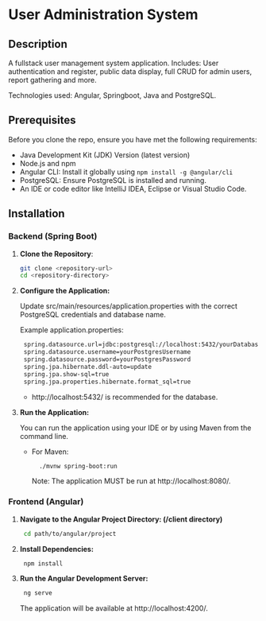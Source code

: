 # User Administration System

## Description

A fullstack user management system application. Includes: User authentication and register, public data display, full CRUD for admin users, report gathering and more.

Technologies used: Angular, Springboot, Java and PostgreSQL.

## Prerequisites

Before you clone the repo, ensure you have met the following requirements:

- Java Development Kit (JDK) Version (latest version)
- Node.js and npm
- Angular CLI: Install it globally using `npm install -g @angular/cli`
- PostgreSQL: Ensure PostgreSQL is installed and running.
- An IDE or code editor like IntelliJ IDEA, Eclipse or Visual Studio Code.

## Installation

### Backend (Spring Boot)

1. **Clone the Repository**:
   ```sh
   git clone <repository-url>
   cd <repository-directory>
   ```
2. **Configure the Application:**
   
   Update src/main/resources/application.properties with the correct PostgreSQL credentials and database name.

   Example application.properties:
   ```sh
    spring.datasource.url=jdbc:postgresql://localhost:5432/yourDatabaseName
    spring.datasource.username=yourPostgresUsername
    spring.datasource.password=yourPostgresPassword
    spring.jpa.hibernate.ddl-auto=update
    spring.jpa.show-sql=true
    spring.jpa.properties.hibernate.format_sql=true
   ```
   - http://localhost:5432/ is recommended for the database.
3. **Run the Application:**

   You can run the application using your IDE or by using Maven from the command line.

   - For Maven:
     ```sh
       ./mvnw spring-boot:run
     ```
     Note: The application MUST be run at http://localhost:8080/.
### Frontend (Angular)

1. **Navigate to the Angular Project Directory: (/client directory)**
   ```sh
    cd path/to/angular/project
   ```
2. **Install Dependencies:**
   ```sh
    npm install
   ```
3. **Run the Angular Development Server:**
   ```sh
    ng serve
   ```
   The application will be available at http://localhost:4200/.


   
